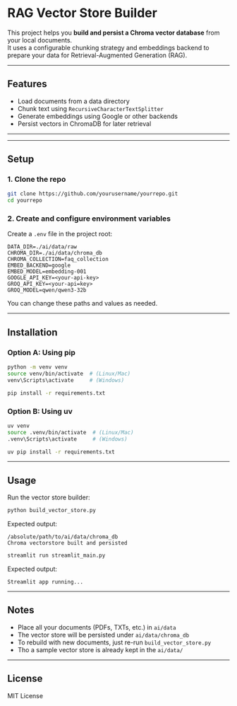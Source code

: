 # RAG Vector Store Builder

This project helps you **build and persist a Chroma vector database** from your local documents.  
It uses a configurable chunking strategy and embeddings backend to prepare your data for Retrieval-Augmented Generation (RAG).

---

## Features
- Load documents from a data directory
- Chunk text using `RecursiveCharacterTextSplitter`
- Generate embeddings using Google or other backends
- Persist vectors in ChromaDB for later retrieval

---

---

## Setup

### 1. Clone the repo
```bash
git clone https://github.com/yourusername/yourrepo.git
cd yourrepo
```

### 2. Create and configure environment variables  
Create a `.env` file in the project root:

```env
DATA_DIR=./ai/data/raw
CHROMA_DIR=./ai/data/chroma_db
CHROMA_COLLECTION=faq_collection
EMBED_BACKEND=google
EMBED_MODEL=embedding-001
GOOGLE_API_KEY=<your-api-key>
GROQ_API_KEY=<your-api=key>
GROQ_MODEL=qwen/qwen3-32b
```

You can change these paths and values as needed.

---

## Installation

### Option A: Using pip
```bash
python -m venv venv
source venv/bin/activate  # (Linux/Mac)
venv\Scripts\activate     # (Windows)

pip install -r requirements.txt
```

### Option B: Using uv
```bash
uv venv
source .venv/bin/activate  # (Linux/Mac)
.venv\Scripts\activate     # (Windows)

uv pip install -r requirements.txt
```

---

## Usage
Run the vector store builder:

```bash
python build_vector_store.py
```

Expected output:
```
/absolute/path/to/ai/data/chroma_db
Chroma vectorstore built and persisted
```
```bash
streamlit run streamlit_main.py
```

Expected output:
```
Streamlit app running...
```

---

## Notes
- Place all your documents (PDFs, TXTs, etc.) in `ai/data`
- The vector store will be persisted under `ai/data/chroma_db`
- To rebuild with new documents, just re-run `build_vector_store.py`
- Tho a sample vector store is already kept in the `ai/data/`
---

## License
MIT License
